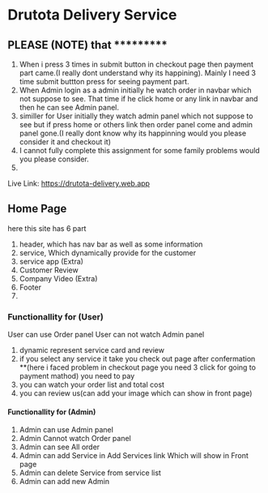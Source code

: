 # Drutota Delivery Service
## PLEASE (NOTE) that *********
1. When i press 3 times in submit button in checkout page then payment part came.(I really dont understand why its happining). Mainly I need 3 time submit buttton press for seeing payment part.
2. When Admin login as a admin initially he watch order in navbar which not suppose to see. That time if he click home or any link in navbar and then he can see Admin panel.
3. similler for User initially they watch admin panel  which not suppose to see but if press home or others link then order panel come and admin panel gone.(I really dont know why its happinning would you please consider it and checkout it)
4. I cannot fully complete this assignment for some family problems would you please consider.
5. 
Live Link: https://drutota-delivery.web.app

## Home Page
here this site has 6 part 
1. header, which has nav bar as well as some information
2. service, Which dynamically provide for the customer
3. service app (Extra)
4. Customer Review
5. Company Video (Extra)
6. Footer
7. 
### Functionallity for (User)
User can use Order panel
User can not watch Admin panel
1. dynamic represent service card and review
2. if you select any service it take you check out page after confermation **(here i faced problem in checkout page you need 3 click for going to payment mathod) you need to pay 
3. you can watch your order list and total cost
4. you can review us(can add your image which can show in front page)

#### Functionallity for (Admin)
1. Admin can use Admin panel
2. Admin Cannot watch Order panel
3. Admin can see All order 
4. Admin can add Service in Add Services link Which will show in Front page 
5. Admin can delete Service from service list
6. Admin can add new Admin


